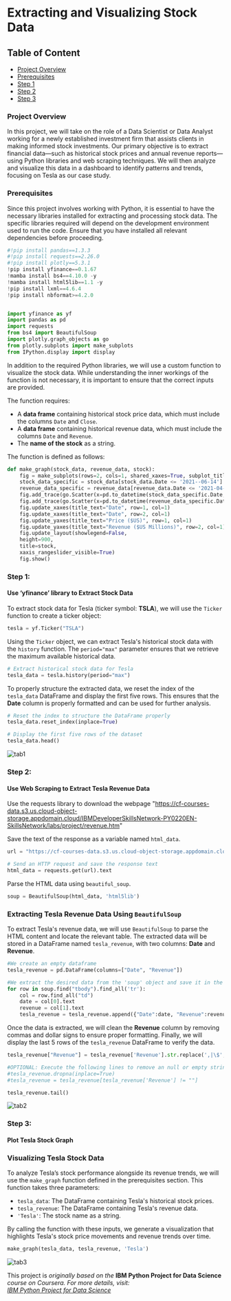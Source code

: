 # Extracting and Visualizing Stock Data

## Table of Content
- [Project Overview](#project-overview)
- [Prerequisites](#prerequisites)
- [Step 1](#step-1)
- [Step 2](#step-2)
- [Step 3](#step-3)

### Project Overview
In this project, we will take on the role of a Data Scientist or Data Analyst working for a newly established investment firm that assists clients in making informed stock investments. Our primary objective is to extract financial data—such as historical stock prices and annual revenue reports—using Python libraries and web scraping techniques. We will then analyze and visualize this data in a dashboard to identify patterns and trends, focusing on Tesla as our case study.

### Prerequisites
Since this project involves working with Python, it is essential to have the necessary libraries installed for extracting and processing stock data. The specific libraries required will depend on the development environment used to run the code. Ensure that you have installed all relevant dependencies before proceeding.

```python
#!pip install pandas==1.3.3
#!pip install requests==2.26.0
#!pip install plotly==5.3.1
!pip install yfinance==0.1.67
!mamba install bs4==4.10.0 -y
!mamba install html5lib==1.1 -y
!pip install lxml==4.6.4
!pip install nbformat>=4.2.0


import yfinance as yf
import pandas as pd
import requests
from bs4 import BeautifulSoup
import plotly.graph_objects as go
from plotly.subplots import make_subplots
from IPython.display import display

```
In addition to the required Python libraries, we will use a custom function to visualize the stock data. While understanding the inner workings of the function is not necessary, it is important to ensure that the correct inputs are provided.

The function requires:
- A **data frame** containing historical stock price data, which must include the columns `Date` and `Close`.
- A **data frame** containing historical revenue data, which must include the columns `Date` and `Revenue`.
- The **name of the stock** as a string.

The function is defined as follows:

```python
def make_graph(stock_data, revenue_data, stock):
    fig = make_subplots(rows=2, cols=1, shared_xaxes=True, subplot_titles=("Historical Share Price", "Historical Revenue"), vertical_spacing = .3)
    stock_data_specific = stock_data[stock_data.Date <= '2021--06-14']
    revenue_data_specific = revenue_data[revenue_data.Date <= '2021-04-30']
    fig.add_trace(go.Scatter(x=pd.to_datetime(stock_data_specific.Date, infer_datetime_format=True), y=stock_data_specific.Close.astype("float"), name="Share Price"), row=1, col=1)
    fig.add_trace(go.Scatter(x=pd.to_datetime(revenue_data_specific.Date, infer_datetime_format=True), y=revenue_data_specific.Revenue.astype("float"), name="Revenue"), row=2, col=1)
    fig.update_xaxes(title_text="Date", row=1, col=1)
    fig.update_xaxes(title_text="Date", row=2, col=1)
    fig.update_yaxes(title_text="Price ($US)", row=1, col=1)
    fig.update_yaxes(title_text="Revenue ($US Millions)", row=2, col=1)
    fig.update_layout(showlegend=False,
    height=900,
    title=stock,
    xaxis_rangeslider_visible=True)
    fig.show()

```

### Step 1: 
#### Use ‘yfinance’ library to Extract Stock Data

To extract stock data for Tesla (ticker symbol: **TSLA**), we will use the `Ticker` function to create a ticker object:  

```python
tesla = yf.Ticker("TSLA")
```

Using the `Ticker` object, we can extract Tesla's historical stock data with the `history` function. The `period="max"` parameter ensures that we retrieve the maximum available historical data.

```python
# Extract historical stock data for Tesla
tesla_data = tesla.history(period="max")
```

To properly structure the extracted data, we reset the index of the `tesla_data` DataFrame and display the first five rows. This ensures that the **Date** column is properly formatted and can be used for further analysis.

```python
# Reset the index to structure the DataFrame properly
tesla_data.reset_index(inplace=True)

# Display the first five rows of the dataset
tesla_data.head()
```
![tab1](https://github.com/user-attachments/assets/1f929d17-e9d6-4a72-89e7-f776caade77b)

### Step 2: 
#### Use Web Scraping to Extract Tesla Revenue Data

Use the requests library to download the webpage "https://cf-courses-data.s3.us.cloud-object-storage.appdomain.cloud/IBMDeveloperSkillsNetwork-PY0220EN-SkillsNetwork/labs/project/revenue.htm"

Save the text of the response as a variable named `html_data`.

```python
url = "https://cf-courses-data.s3.us.cloud-object-storage.appdomain.cloud/IBMDeveloperSkillsNetwork-PY0220EN-SkillsNetwork/labs/project/revenue.htm"

# Send an HTTP request and save the response text
html_data = requests.get(url).text
```

Parse the HTML data using `beautiful_soup`.

```python
soup = BeautifulSoup(html_data, 'html5lib')
```

### Extracting Tesla Revenue Data Using `BeautifulSoup`  

To extract Tesla's revenue data, we will use `BeautifulSoup` to parse the HTML content and locate the relevant table. The extracted data will be stored in a DataFrame named `tesla_revenue`, with two columns: **Date** and **Revenue**.  

```python
#We create an empty dataframe
tesla_revenue = pd.DataFrame(columns=["Date", "Revenue"])

#We extract the desired data from the 'soup' object and save it in the dataframe
for row in soup.find("tbody").find_all('tr'):
    col = row.find_all("td")
    date = col[0].text
    revenue = col[1].text
    tesla_revenue = tesla_revenue.append({"Date":date, "Revenue":revenue}, ignore_index=True)
```

Once the data is extracted, we will clean the **Revenue** column by removing commas and dollar signs to ensure proper formatting. Finally, we will display the last 5 rows of the `tesla_revenue` DataFrame to verify the data.

```python
tesla_revenue["Revenue"] = tesla_revenue['Revenue'].str.replace(',|\$',"")

#OPTIONAL: Execute the following lines to remove an null or empty strings in the Revenue column.
#tesla_revenue.dropna(inplace=True)
#tesla_revenue = tesla_revenue[tesla_revenue['Revenue'] != ""]

tesla_revenue.tail()
```

![tab2](https://github.com/user-attachments/assets/8206a872-a159-4a5b-84a9-5bd03c504048)

### Step 3: 
#### Plot Tesla Stock Graph

### Visualizing Tesla Stock Data  

To analyze Tesla’s stock performance alongside its revenue trends, we will use the `make_graph` function defined in the prerequisites section. This function takes three parameters:  

- `tesla_data`: The DataFrame containing Tesla's historical stock prices.  
- `tesla_revenue`: The DataFrame containing Tesla's revenue data.  
- `'Tesla'`: The stock name as a string.  

By calling the function with these inputs, we generate a visualization that highlights Tesla's stock price movements and revenue trends over time.

```python
make_graph(tesla_data, tesla_revenue, 'Tesla')
```
![tab3](https://github.com/user-attachments/assets/dd74a8cb-4f93-48f9-aa2f-bca96ecf90de)

 
This project is *originally based on the* **IBM Python Project for Data Science** *course on Coursera.* *For more details, visit:*  
[*IBM Python Project for Data Science*](https://www.coursera.org/learn/python-project-for-data-science)  
